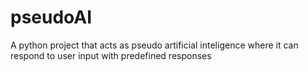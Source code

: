 # pseudoAI
A python project that acts as pseudo artificial inteligence where it can respond to user input with predefined responses
